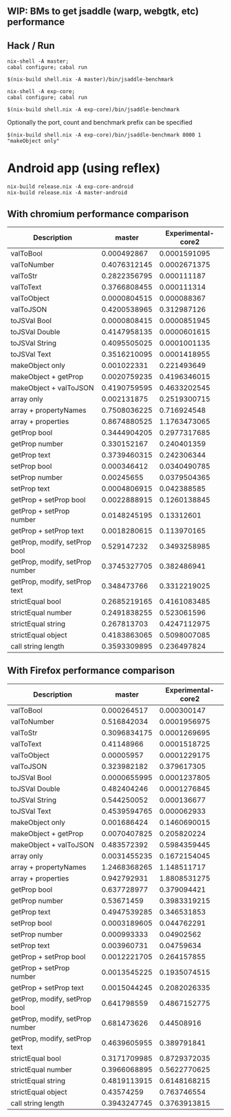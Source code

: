 WIP: BMs to get jsaddle (warp, webgtk, etc) performance
------------------------------

Hack / Run
----------

```
nix-shell -A master;
cabal configure; cabal run
```
```
$(nix-build shell.nix -A master)/bin/jsaddle-benchmark
```
```
nix-shell -A exp-core;
cabal configure; cabal run
```
```
$(nix-build shell.nix -A exp-core)/bin/jsaddle-benchmark
```

Optionally the port, count and benchmark prefix can be specified

```
$(nix-build shell.nix -A exp-core)/bin/jsaddle-benchmark 8000 1 "makeObject only"
```

Android app (using reflex)
==========================

```
nix-build release.nix -A exp-core-android
nix-build release.nix -A master-android
```

With chromium performance comparison
----------------------------

| Description                     | master       | Experimental-core2 |
| ---                             | ---          | ---                |
| valToBool                       | 0.000492867  | 0.0001591095       |
| valToNumber                     | 0.4076312145 | 0.0002671375       |
| valToStr                        | 0.2822356795 | 0.000111187        |
| valToText                       | 0.3766808455 | 0.000111314        |
| valToObject                     | 0.0000804515 | 0.000088367        |
| valToJSON                       | 0.4200538965 | 0.312987126        |
| toJSVal Bool                    | 0.0000808415 | 0.0000851945       |
| toJSVal Double                  | 0.4147958135 | 0.0000601615       |
| toJSVal String                  | 0.4095505025 | 0.0001001135       |
| toJSVal Text                    | 0.3516210095 | 0.0001418955       |
| makeObject only                 | 0.001022331  | 0.221493649        |
| makeObject + getProp            | 0.0020759235 | 0.4196346015       |
| makeObject + valToJSON          | 0.4190759595 | 0.4633202545       |
| array only                      | 0.002131875  | 0.2519300715       |
| array + propertyNames           | 0.7508036225 | 0.716924548        |
| array + properties              | 0.8674880525 | 1.1763473065       |
| getProp bool                    | 0.3444904205 | 0.2977317685       |
| getProp number                  | 0.330152167  | 0.240401359        |
| getProp text                    | 0.3739460315 | 0.242306344        |
| setProp bool                    | 0.000346412  | 0.0340490785       |
| setProp number                  | 0.00245655   | 0.0379504365       |
| setProp text                    | 0.0004806915 | 0.042388585        |
| getProp + setProp bool          | 0.0022888915 | 0.1260138845       |
| getProp + setProp number        | 0.0148245195 | 0.13312601         |
| getProp + setProp text          | 0.0018280615 | 0.113970165        |
| getProp, modify, setProp bool   | 0.529147232  | 0.3493258985       |
| getProp, modify, setProp number | 0.3745327705 | 0.382486941        |
| getProp, modify, setProp text   | 0.348473766  | 0.3312219025       |
| strictEqual bool                | 0.2685219165 | 0.4161083485       |
| strictEqual number              | 0.2491838255 | 0.523061596        |
| strictEqual string              | 0.267813703  | 0.4247112975       |
| strictEqual object              | 0.4183863065 | 0.5098007085       |
| call string length              | 0.3593309895 | 0.236497824        |



With Firefox performance comparison
----------------------------

| Description                     | master       | Experimental-core2 |
| ---                             | ---          | ---                |
| valToBool                       | 0.000264517  | 0.000300147        |
| valToNumber                     | 0.516842034  | 0.0001956975       |
| valToStr                        | 0.3096834175 | 0.0001269695       |
| valToText                       | 0.41148966   | 0.0001518725       |
| valToObject                     | 0.00005957   | 0.0001229175       |
| valToJSON                       | 0.323982182  | 0.379617305        |
| toJSVal Bool                    | 0.0000655995 | 0.0001237805       |
| toJSVal Double                  | 0.482404246  | 0.0001276845       |
| toJSVal String                  | 0.544250052  | 0.000136677        |
| toJSVal Text                    | 0.4539594765 | 0.000062933        |
| makeObject only                 | 0.001686424  | 0.1460690015       |
| makeObject + getProp            | 0.0070407825 | 0.205820224        |
| makeObject + valToJSON          | 0.483572392  | 0.5984359445       |
| array only                      | 0.0031455235 | 0.1672154045       |
| array + propertyNames           | 1.2468368265 | 1.148511717        |
| array + properties              | 0.942792931  | 1.8808531275       |
| getProp bool                    | 0.637728977  | 0.379094421        |
| getProp number                  | 0.53671459   | 0.3983319215       |
| getProp text                    | 0.4947539285 | 0.346531853        |
| setProp bool                    | 0.0003189605 | 0.044762291        |
| setProp number                  | 0.000993333  | 0.04902562         |
| setProp text                    | 0.003960731  | 0.04759634         |
| getProp + setProp bool          | 0.0012221705 | 0.264157855        |
| getProp + setProp number        | 0.0013545225 | 0.1935074515       |
| getProp + setProp text          | 0.0015044245 | 0.2082026335       |
| getProp, modify, setProp bool   | 0.641798559  | 0.4867152775       |
| getProp, modify, setProp number | 0.681473626  | 0.44508916         |
| getProp, modify, setProp text   | 0.4639605955 | 0.389791841        |
| strictEqual bool                | 0.3171709985 | 0.8729372035       |
| strictEqual number              | 0.3966068895 | 0.5622770625       |
| strictEqual string              | 0.4819113915 | 0.6148168215       |
| strictEqual object              | 0.43574259   | 0.763746554        |
| call string length              | 0.3943247745 | 0.3763913815       |
